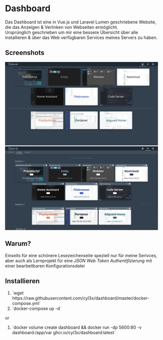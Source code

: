 # Dashboard
Das Dashboard ist eine in Vue.js und Laravel Lumen geschriebene Website, die das Anzeigen & Verlinken von Webseiten ermöglicht.<br>
Ursprünglich geschrieben um mir eine bessere Übersicht über alle installieren & über das Web verfügbaren Services meines Servers zu haben.

## Screenshots
![](.github/dashboard.png)
![](.github/config.png)

## Warum?
Einseits für eine schönere Lesezeichenseite speziell nur für meine Serivces, aber auch als Lernprojekt für
eine _JSON Web Token Authentifizierung_ mit einer bearbeitbaren Konfigurationsdatei

## Installieren
<ol>
  <li>`wget https://raw.githubusercontent.com/cyl3x/dashboard/master/docker-compose.yml`</li>
  <li>`docker-compose up -d`</li>
</ol>
or
<ol>
  <li>`docker volume create dashboard && docker run -dp 5600:80 -v dashboard:/app/var ghcr.io/cyl3x/dashboard:latest`</li>
</ol>